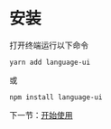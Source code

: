 # 安装
打开终端运行以下命令
```
yarn add language-ui
```
或
```
npm install language-ui
```
下一节：[开始使用](#/doc/start)